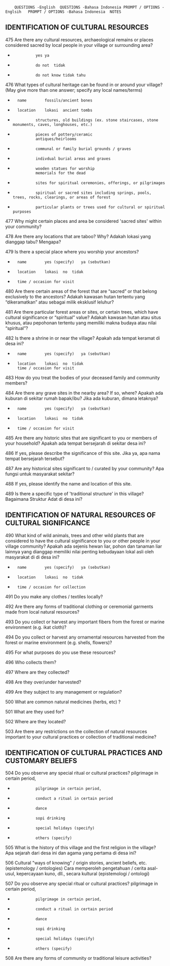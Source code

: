 		QUESTIONS -English	QUESTIONS -Bahasa Indonesia	PROMPT / OPTIONS -Englsih	PROMPT / OPTIONS -Bahasa Indonesia	NOTES
						
						
##		IDENTIFICATION OF CULTURAL RESOURCES				
						
475		Are there any cultural resources, archaeological remains or places considered sacred by local people in your village or surrounding area?				
*				yes	ya	
*				do not	tidak	
*				do not know	tidak tahu	
						
476		What types of cultural heritage can be found in or around your village?				(May give more than one answer; specify any local names/terms)
*		name		fossils/ancient bones		
*		location	lokasi	ancient tombs		
*				structures, old buildings (ex. stone staircases, stone monuments, caves, longhouses, etc.)		
*				pieces of pottery/ceramic		
				antiques/heirlooms		
*				communal or family burial grounds / graves		
*				indivdual burial areas and graves		
*				wooden statues for worship		
				memorials for the dead		
*				sites for spiritual ceremonies, offerings, or pilgrimages		
*				spiritual or sacred sites including springs, pools, trees, rocks, clearings, or areas of forest		
*				particular plants or trees used for cultural or spiritual purposes		
						
477		Why might certain places and area be considered 'sacred sites' within your community?				
						
478		Are there any locations that are taboo? Why?	Adakah lokasi yang dianggap tabu? Mengapa?			
						
479		Is there a special place where you worship your ancestors?				
*		name		yes (specify)	ya (sebutkan)	
*		location	lokasi	no	tidak	
*		time / occasion for visit				
						
480		Are there certain areas of the forest that are “sacred” or that belong exclusively to the ancestors?	Adakah kawasan hutan tertentu yang “dikeramatkan” atau sebagai milik eksklusif leluhur?			
						
481		Are there particular forest areas or sites, or certain trees, which have cultural significance or “spiritual” value?	Adakah kawasan hutan atau situs khusus, atau pepohonan tertentu yang memiliki makna budaya atau nilai “spiritual”?			
						
482		Is there a shrine in or near the village?	Apakah ada tempat keramat di desa ini?			
*		name		yes (specify)	ya (sebutkan)	
*		location	lokasi	no	tidak	
		time / occasion for visit				
						
483		How do you treat the bodies of your deceased family and community members?				
						
484		Are there any grave sites in the nearby area? If so, where?	Apakah ada kuburan di sekitar rumah bapak/ibu? Jika ada kuburan, dimana letaknya?			
*		name		yes (specify)	ya (sebutkan)	
*		location	lokasi	no	tidak	
*		time / occasion for visit				
						
485		Are there any historic sites that are  significant to you or members of your household?	Apakah ada tempat bersejarah di sekitar desa ini?			
						
486		If yes, please describe the significance of this site.	Jika ya, apa nama tempat bersejarah tersebut?			
						
487		Are any historical sites significant to / curated by your community?	Apa fungsi untuk masyarakat sekitar?			
						
488		If yes, please identify the name and location of this site.				
						
489		Is there a specific type of 'traditional structure' in this village?	Bagaimana Struktur Adat di desa ini?			
						
						
						
##		IDENTIFICATION OF NATURAL RESOURCES OF CULTURAL SIGNIFICANCE				
						
490		What kind of wild animals, trees and other wild plants that are considered to have the cultural significance to you or other people in your village community?	Apakah ada sejenis hewan liar, pohon dan tanaman liar lainnya yang dianggap memiliki nilai penting kebudayaan lokal asli oleh masyarakat di di desa ini?			
*		name		yes (specify)	ya (sebutkan)	
*		location	lokasi	no	tidak	
*		time / occasion for collection				
						
491		Do you make any clothes / textiles locally?				
						
492		Are there any forms of traditional clothing or ceremonial garments made from local natural resources?				
						
493		Do you collect or harvest any important fibers from  the forest or marine environment (e.g. ikat cloth)?				
						
494		Do you collect or harvest any ornamental resources harvested from the forest or marine environment (e.g. shells, flowers)?				
						
495		For what purposes do you use these resources?				
						
496		Who collects them?				
						
497		Where are they collected?				
						
498		Are they over/under harvested?				
						
499		Are they subject to any management or regulation?				
						
500		What are common natural medicines (herbs, etc) ?				
						
501		What are they used for?				
						
502		Where are they located? 				
						
503		Are there any restrictions on the collection of natural resources important to your cultural practices or collection of traditional medicine?				
						
						
						
##		IDENTIFICATION OF CULTURAL PRACTICES AND CUSTOMARY BELIEFS				
						
504		Do you observe any special ritual or cultural practices?		pilgrimage in certain period,		
*				pilgrimage in certain period,		
*				conduct a ritual in certain period		
*				dance		
*				sopi drinking		
*				special holidays (specify)		
*				others (specify)		
						
505		What is the history of this village and the first religion in the village?	Apa sejarah dari desa ini dan agama yang pertama di desa ini?			
						
506		Cultural "ways of knowing" / origin stories, ancient beliefs, etc.  (epistemology / ontologies)	Cara memperoleh pengetahuan / cerita asal-usul, kepercayaan kuno, dll., secara kultural (epistemologi / ontologi)			
						
507		Do you observe any special ritual or cultural practices?		pilgrimage in certain period,		
*				pilgrimage in certain period,		
*				conduct a ritual in certain period		
*				dance		
*				sopi drinking		
*				special holidays (specify)		
*				others (specify)		
						
508		Are there any forms of community or traditional leisure activities?				
